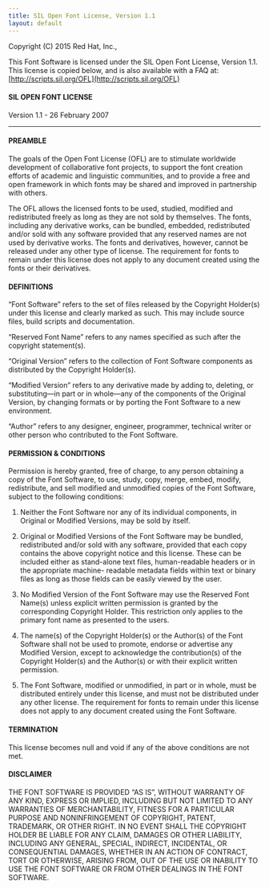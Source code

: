 ```yaml
---
title: SIL Open Font License, Version 1.1
layout: default
---
```


Copyright (C) 2015 Red Hat, Inc.,

This Font Software is licensed under the SIL Open Font License, Version 1.1.
This license is copied below, and is also available with a FAQ at:
[http://scripts.sil.org/OFL](http://scripts.sil.org/OFL)


#### SIL OPEN FONT LICENSE
Version 1.1 - 26 February 2007

---

#### PREAMBLE
The goals of the Open Font License (OFL) are to stimulate worldwide development
of collaborative font projects, to support the font creation efforts of
academic and linguistic communities, and to provide a free and open framework
in which fonts may be shared and improved in partnership with others.

The OFL allows the licensed fonts to be used, studied, modified and
redistributed freely as long as they are not sold by themselves. The fonts,
including any derivative works, can be bundled, embedded, redistributed and/or
sold with any software provided that any reserved names are not used by
derivative works. The fonts and derivatives, however, cannot be released under
any other type of license. The requirement for fonts to remain under this
license does not apply to any document created using the fonts or their
derivatives.

#### DEFINITIONS
“Font Software” refers to the set of files released by the Copyright Holder(s)
under this license and clearly marked as such. This may include source files,
build scripts and documentation.

“Reserved Font Name” refers to any names specified as such after the copyright
statement(s).

“Original Version” refers to the collection of Font Software components as
distributed by the Copyright Holder(s).

“Modified Version” refers to any derivative made by adding to, deleting, or
substituting—in part or in whole—any of the components of the Original Version,
by changing formats or by porting the Font Software to a new environment.

“Author” refers to any designer, engineer, programmer, technical writer or
other person who contributed to the Font Software.

#### PERMISSION & CONDITIONS
Permission is hereby granted, free of charge, to any person obtaining a copy of
the Font Software, to use, study, copy, merge, embed, modify, redistribute, and
sell modified and unmodified copies of the Font Software, subject to the
following conditions:

1) Neither the Font Software nor any of its individual components, in Original
or Modified Versions, may be sold by itself.

2) Original or Modified Versions of the Font Software may be bundled,
redistributed and/or sold with any software, provided that each copy contains
the above copyright notice and this license. These can be included either as
stand-alone text files, human-readable headers or in the appropriate machine-
readable metadata fields within text or binary files as long as those fields
can be easily viewed by the user.

3) No Modified Version of the Font Software may use the Reserved Font Name(s)
unless explicit written permission is granted by the corresponding Copyright
Holder. This restriction only applies to the primary font name as presented to
the users.

4) The name(s) of the Copyright Holder(s) or the Author(s) of the Font Software
shall not be used to promote, endorse or advertise any Modified Version, except
to acknowledge the contribution(s) of the Copyright Holder(s) and the Author(s)
or with their explicit written permission.

5) The Font Software, modified or unmodified, in part or in whole, must be
distributed entirely under this license, and must not be distributed under any
other license. The requirement for fonts to remain under this license does not
apply to any document created using the Font Software.

#### TERMINATION
This license becomes null and void if any of the above conditions are not met.

#### DISCLAIMER
THE FONT SOFTWARE IS PROVIDED “AS IS”, WITHOUT WARRANTY OF ANY KIND, EXPRESS OR
IMPLIED, INCLUDING BUT NOT LIMITED TO ANY WARRANTIES OF MERCHANTABILITY,
FITNESS FOR A PARTICULAR PURPOSE AND NONINFRINGEMENT OF COPYRIGHT, PATENT,
TRADEMARK, OR OTHER RIGHT. IN NO EVENT SHALL THE COPYRIGHT HOLDER BE LIABLE FOR
ANY CLAIM, DAMAGES OR OTHER LIABILITY, INCLUDING ANY GENERAL, SPECIAL,
INDIRECT, INCIDENTAL, OR CONSEQUENTIAL DAMAGES, WHETHER IN AN ACTION OF
CONTRACT, TORT OR OTHERWISE, ARISING FROM, OUT OF THE USE OR INABILITY TO USE
THE FONT SOFTWARE OR FROM OTHER DEALINGS IN THE FONT SOFTWARE.
